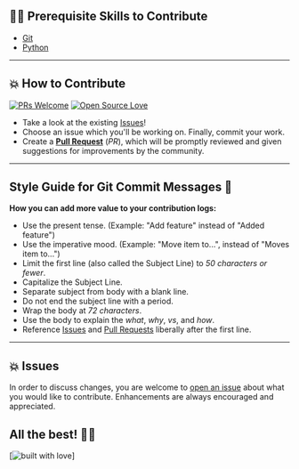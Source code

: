 ## 👨‍💻 Prerequisite Skills to Contribute

  - [Git](https://git-scm.com/)
  - [Python](https://www.python.org/)

---

## 💥 How to Contribute

[![PRs Welcome](https://img.shields.io/badge/PRs-welcome-brightgreen.svg?style=flat-square)](https://github.com/prasadsawant7/Python_Programs/pulls)
[![Open Source Love](https://badges.frapsoft.com/os/v1/open-source.png?v=103)](https://github.com/prasadsawant7/)

- Take a look at the existing [Issues](https://github.com/prasadsawant7/Python_Programs/issues)!
- Choose an issue which you'll be working on. Finally, commit your work.
- Create a **[Pull Request](https://github.com/prasadsawant7/Python_Programs/compare)** (_PR_), which will be promptly reviewed and given suggestions for improvements by the community.

---

## Style Guide for Git Commit Messages :memo:

**How you can add more value to your contribution logs:**

- Use the present tense. (Example: "Add feature" instead of "Added feature")
- Use the imperative mood. (Example: "Move item to...", instead of "Moves item to...")
- Limit the first line (also called the Subject Line) to _50 characters or fewer_.
- Capitalize the Subject Line.
- Separate subject from body with a blank line.
- Do not end the subject line with a period.
- Wrap the body at _72 characters_.
- Use the body to explain the _what_, _why_, _vs_, and _how_.
- Reference [Issues](https://github.com/prasadsawant7/Python_Programs/issues) and [Pull Requests](https://github.com/prasadsawant7/Python_Programs/pulls) liberally after the first line.

---

## 💥 Issues

In order to discuss changes, you are welcome to [open an issue](https://github.com/prasadsawant7/Python_Programs/issues/new/choose) about what you would like to contribute. Enhancements are always encouraged and appreciated.

## All the best! 👍🏼

[![built with love](https://forthebadge.com/images/badges/built-with-love.svg)]
